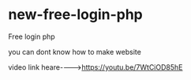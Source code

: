 # new-free-login-php
Free login php



you can dont know how to make website 

video link heare---->https://youtu.be/7WtCiOD85hE
